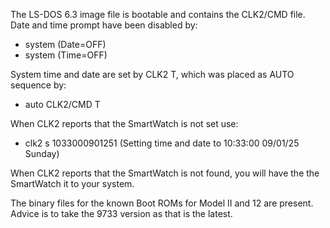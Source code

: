 The LS-DOS 6.3 image file is bootable and contains the CLK2/CMD file.\
Date and time prompt have been disabled by:
- system (Date=OFF)
- system (Time=OFF)
   
System time and date are set by CLK2 T, which was placed as AUTO sequence by:
- auto CLK2/CMD T

When CLK2 reports that the SmartWatch is not set use:
- clk2 s 1033000901251   (Setting time and date to 10:33:00 09/01/25 Sunday)

When CLK2 reports that the SmartWatch is not found, you will have the the SmartWatch it to your system.

The binary files for the known Boot ROMs for Model II and 12 are present. Advice is to take the 9733 version as that is the latest.
